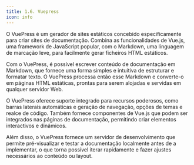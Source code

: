 ```yaml
---
title: 1.6. Vuepress
icon: info
---
```


O VuePress é um gerador de sites estáticos concebido especificamente para criar sites de documentação. Combina as funcionalidades de Vue.js, uma framework de JavaScript popular, com o Markdown, uma linguagem de marcação leve, para facilmente gerar ficheiros HTML estáticos.

Com o VuePress, é possível escrever conteúdo de documentação em Markdown, que fornece uma forma simples e intuitiva de estruturar e formatar texto. O VuePress processa então esse Markdown e converte-o em páginas HTML estáticas, prontas para serem alojadas e servidas em qualquer servidor Web.

O VuePress oferece suporte integrado para recursos poderosos, como barras laterais automáticas e geração de navegação, opções de temas e realce de código. Também fornece componentes de Vue.js que podem ser integrados nas páginas de documentação, permitindo criar elementos interactivos e dinâmicos.

Além disso, o VuePress fornece um servidor de desenvolvimento que permite pré-visualizar e testar a documentação localmente antes de a implementar, o que torna possível iterar rapidamente e fazer ajustes necessários ao conteúdo ou layout.

